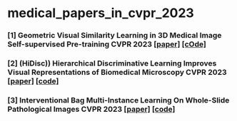 # medical_papers_in_cvpr_2023

### [1] Geometric Visual Similarity Learning in 3D Medical Image Self-supervised Pre-training CVPR 2023 [[paper]](https://arxiv.org/abs/2303.00874) [[cOde]](https://github.com/YutingHe-list/GVSL)
### [2] (HiDisc)) Hierarchical Discriminative Learning Improves Visual Representations of Biomedical Microscopy CVPR 2023 [[paper]](https://arxiv.org/abs/2303.01605) [[code]](https://github.com/MLNeurosurg/hidisc)
### [3] Interventional Bag Multi-Instance Learning On Whole-Slide Pathological Images CVPR 2023 [[paper]](https://arxiv.org/abs/2303.06873) [[code]](https://github.com/HHHedo/IBMIL)
